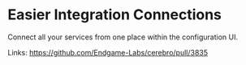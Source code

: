 # Easier Integration Connections

Connect all your services from one place within the configuration UI.

Links:
https://github.com/Endgame-Labs/cerebro/pull/3835
